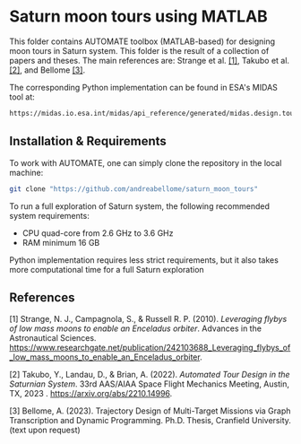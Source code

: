 # Saturn moon tours using MATLAB
This folder contains AUTOMATE toolbox (MATLAB-based) for designing moon tours in Saturn system. This folder is the result of a collection of papers and theses. The main references are: Strange et al. [[1]](#1), Takubo et al. [[2]](#2), and Bellome [[3]](#3).

The corresponding Python implementation can be found in ESA's MIDAS tool at:

```bash
https://midas.io.esa.int/midas/api_reference/generated/midas.design.tour.html
```

## Installation & Requirements

To work with AUTOMATE, one can simply clone the repository in the local machine:

```bash
git clone "https://github.com/andreabellome/saturn_moon_tours"
```

To run a full exploration of Saturn system, the following recommended system requirements:
+ CPU quad-core from 2.6 GHz to 3.6 GHz
+ RAM minimum 16 GB

Python implementation requires less strict requirements, but it also takes more computational time for a full Saturn exploration

## References
<a id="1">[1]</a> 
Strange, N. J., Campagnola, S., & Russell R. P. (2010). 
*Leveraging flybys of low mass moons to enable an Enceladus orbiter*.
Advances in the Astronautical Sciences. https://www.researchgate.net/publication/242103688_Leveraging_flybys_of_low_mass_moons_to_enable_an_Enceladus_orbiter.

<a id="2">[2]</a> 
Takubo, Y., Landau, D., & Brian, A. (2022). 
*Automated Tour Design in the Saturnian System*.
33rd AAS/AIAA Space Flight Mechanics Meeting, Austin, TX, 2023 . https://arxiv.org/abs/2210.14996.

<a id="3">[3]</a> 
Bellome, A. (2023). 
Trajectory Design of Multi-Target Missions via Graph Transcription and Dynamic Programming.
Ph.D. Thesis, Cranfield University. (text upon request)
